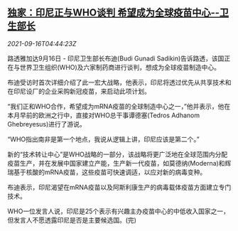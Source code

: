 <!--1631768462000-->
[独家：印尼正与WHO谈判 希望成为全球疫苗中心--卫生部长](https://cn.reuters.com/article/indonesia-who-covid-vaccine-0916-idCNKBS2GC0B9)
------

<div><i>2021-09-16T04:44:23Z</i></div><p>路透雅加达9月16日 - 印尼卫生部长布迪(Budi Gunadi Sadikin)告诉路透，该国正在与世界卫生组织(WHO)及六家制药商进行谈判，想成为全球疫苗制造中心。</p><p>布迪受访时首次详细介绍了此一宏大战略，他表示，印尼将透过优先从共享技术和在印尼设厂的企业采购新冠疫苗，来启动此项计划。</p><p>“我们正和WHO合作，希望成为mRNA疫苗的全球制造中心之一，”他并表示，他在本月早前的欧洲之行中，直接对WHO总干事谭德塞(Tedros Adhanom Ghebreyesus)进行了游说。</p><p>“WHO指出南非是第一个地点，我说从逻辑上讲，印尼应该是第二个。”</p><p>新的“技术转让中心”是WHO战略的一部分，该战略将更广泛地在全球范围内分配疫苗生产，并在发展中国家建立产能，生产新一代疫苗，如莫德纳(Moderna)和辉瑞基于核酸的mRNA疫苗，这些疫苗可快速调适，以应对新的病毒变种。</p><p>布迪表示，印尼渴望在mRNA疫苗以及阿斯利康生产的病毒载体疫苗方面建立专门技术。</p><p>WHO一位发言人说，印尼是25个表示有兴趣主办疫苗中心的中低收入国家之一，但发言人不愿透露印尼是否是主要候选国。(完)</p>
